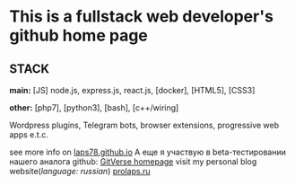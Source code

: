 # This is a fullstack web developer's github home page

## STACK

**main:** 
[JS] node.js, express.js, react.js, 
[docker], [HTML5], [CSS3]

**other:** [php7], [python3], [bash], [c++/wiring]

Wordpress plugins, Telegram bots, browser extensions, progressive web apps e.t.c.

see more info on [laps78.github.io](https://laps78.github.io)
А еще я участвую в beta-тестировании нашего аналога github: [GitVerse homepage](https://gitverse.ru/laps-lab)
visit my personal blog website(_language: russian_) [prolaps.ru](https://prolaps.ru)
